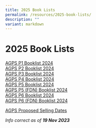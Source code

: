 ```yaml
---
title: 2025 Book Lists
permalink: /resources/2025-book-lists/
description: ""
variant: markdown
---
```

2025 Book Lists
===============

<a href="/files/Booklist/2025/agps%20p1%20booklist%202024.pdf" target="_blank">AGPS P1 Booklist 2024</a><br>
<a href="/files/Booklist/2025/agps%20p2%20booklist%202024.pdf" target="_blank">AGPS P2 Booklist 2024</a><br>
<a href="/files/Booklist/2025/agps%20p3%20booklist%202024.pdf" target="_blank">AGPS P3 Booklist 2024</a><br>
<a href="/files/Booklist/2025/agps%20p4%20booklist%202024.pdf" target="_blank">AGPS P4 Booklist 2024</a><br>
<a href="/files/Booklist/2025/agps%20p5%20booklist%202024.pdf" target="_blank">AGPS P5 Booklist 2024</a><br>
<a href="/files/Booklist/2025/agps%20p5%20(fdn)%20booklist%202024.pdf" target="_blank">AGPS P5 (FDN) Booklist 2024</a><br>
<a href="/files/Booklist/2025/agps%20p6%20booklist%202024.pdf" target="_blank">AGPS P6 Booklist 2024</a><br>
<a href="/files/Booklist/2025/agps%20p6%20(fdn)%20booklist%202024.pdf" target="_blank">AGPS P6 (FDN) Booklist 2024</a><br>

<a href="/files/Booklist/2025/AGPS_Proposed_Selling_Dates_2024.pdf" target="_blank">AGPS Proposed Selling Dates</a><br>



_Info correct as of&nbsp;**19 Nov 2023**_